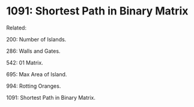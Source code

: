 # 1091: Shortest Path in Binary Matrix

Related: 

200: Number of Islands.

286: Walls and Gates.

542: 01 Matrix.

695: Max Area of Island.

994: Rotting Oranges.

1091: Shortest Path in Binary Matrix.